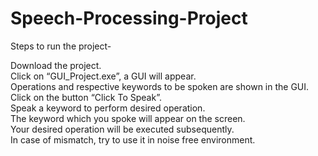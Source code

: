 # Speech-Processing-Project
Steps to run the project-

Download the project.    
Click on “GUI_Project.exe”, a GUI will appear.          
Operations and respective keywords to be spoken are shown in the GUI.                 
Click on the button “Click To Speak”.                 
Speak a keyword to perform desired operation.                
The keyword which you spoke will appear on the screen.                
Your desired operation will be executed subsequently.                                 
In case of mismatch, try to use it in noise free environment.               
